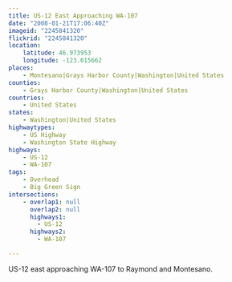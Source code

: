 ```yaml
---
title: US-12 East Approaching WA-107
date: "2008-01-21T17:06:40Z"
imageid: "2245841320"
flickrid: "2245841320"
location:
    latitude: 46.973953
    longitude: -123.615662
places:
    - Montesano|Grays Harbor County|Washington|United States
counties:
    - Grays Harbor County|Washington|United States
countries:
    - United States
states:
    - Washington|United States
highwaytypes:
    - US Highway
    - Washington State Highway
highways:
    - US-12
    - WA-107
tags:
    - Overhead
    - Big Green Sign
intersections:
    - overlap1: null
      overlap2: null
      highways1:
        - US-12
      highways2:
        - WA-107

---
```

US-12 east approaching WA-107 to Raymond and Montesano.